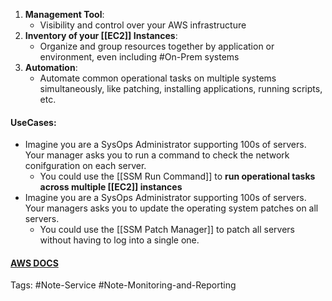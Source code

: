 1. **Management Tool**:
	- Visibility and control over your AWS infrastructure
2. **Inventory of your [[EC2]] Instances**:
	- Organize and group resources together by application or environment, even including #On-Prem systems
3. **Automation**:
	- Automate common operational tasks on multiple systems simultaneously, like patching, installing applications, running scripts, etc.

#### UseCases:
- Imagine you are a SysOps Administrator supporting 100s of servers. Your manager asks you to run a command to check the network conifguration on each server.
	- You could use the [[SSM Run Command]] to **run operational tasks across multiple [[EC2]] instances**
- Imagine you are a SysOps Administrator supporting 100s of servers. Your managers asks you to update the operating system patches on all servers.
	- You could use the [[SSM Patch Manager]] to patch all servers without having to log into a single one.

#### [AWS DOCS](https://docs.aws.amazon.com/systems-manager/)

Tags:
#Note-Service
#Note-Monitoring-and-Reporting